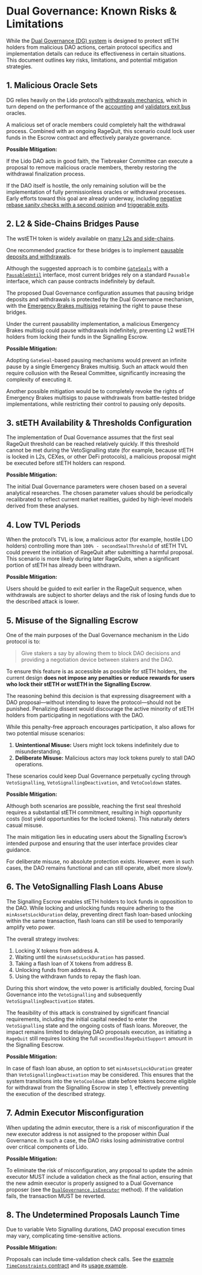 # Dual Governance: Known Risks & Limitations

While the [Dual Governance (DG) system](specification.md) is designed to protect stETH holders from malicious DAO actions, certain protocol specifics and implementation details can reduce its effectiveness in certain situations. This document outlines key risks, limitations, and potential mitigation strategies.


## 1. Malicious Oracle Sets

DG relies heavily on the Lido protocol’s [withdrawals mechanics](https://docs.lido.fi/guides/lido-tokens-integration-guide#withdrawals-unsteth), which in turn depend on the performance of the [accounting](https://docs.lido.fi/guides/oracle-spec/accounting-oracle) and [validators exit bus](https://docs.lido.fi/guides/oracle-spec/validator-exit-bus) oracles.

A malicious set of oracle members could completely halt the withdrawal process. Combined with an ongoing RageQuit, this scenario could lock user funds in the Escrow contract and effectively paralyze governance.

**Possible Mitigation:**

If the Lido DAO acts in good faith, the Tiebreaker Committee can execute a proposal to remove malicious oracle members, thereby restoring the withdrawal finalization process.

If the DAO itself is hostile, the only remaining solution will be the implementation of fully permissionless oracles or withdrawal processes. Early efforts toward this goal are already underway, including [negative rebase sanity checks with a second opinion](https://github.com/lidofinance/lido-improvement-proposals/blob/develop/LIPS/lip-23.md) and [triggerable exits](https://eips.ethereum.org/EIPS/eip-7002).


## 2. L2 & Side-Chains Bridges Pause

The wstETH token is widely available on [many L2s and side-chains](https://docs.lido.fi/deployed-contracts/#lido-multichain).

One recommended practice for these bridges is to implement [pausable deposits and withdrawals](https://docs.lido.fi/token-guides/wsteth-bridging-guide#r-7-pausable-deposits-and-withdrawals).

Although the suggested approach is to combine [`GateSeals`](https://github.com/lidofinance/gate-seals) with a [`PausableUntil`](https://github.com/lidofinance/core/blob/master/contracts/0.8.9/utils/PausableUntil.sol) interface, most current bridges rely on a standard `Pausable` interface, which can pause contracts indefinitely by default.

The proposed Dual Governance configuration assumes that pausing bridge deposits and withdrawals is protected by the Dual Governance mechanism, with the [Emergency Brakes multisigs](https://docs.lido.fi/multisigs/emergency-brakes) retaining the right to pause these bridges.

Under the current pausability implementation, a malicious Emergency Brakes multisig could pause withdrawals indefinitely, preventing L2 wstETH holders from locking their funds in the Signalling Escrow.

**Possible Mitigation:**

Adopting `GateSeal`-based pausing mechanisms would prevent an infinite pause by a single Emergency Brakes multisig. Such an attack would then require collusion with the Reseal Committee, significantly increasing the complexity of executing it.

Another possible mitigation would be to completely revoke the rights of Emergency Brakes multisigs to pause withdrawals from battle-tested bridge implementations, while restricting their control to pausing only deposits.


## 3. stETH Availability & Thresholds Configuration

The implementation of Dual Governance assumes that the first seal RageQuit threshold can be reached relatively quickly. If this threshold cannot be met during the VetoSignalling state (for example, because stETH is locked in L2s, CEXes, or other DeFi protocols), a malicious proposal might be executed before stETH holders can respond.

**Possible Mitigation:**

The initial Dual Governance parameters were chosen based on a several analytical researches. The chosen parameter values should be periodically recalibrated to reflect current market realities, guided by high-level models derived from these analyses.


## 4. Low TVL Periods

When the protocol’s TVL is low, a malicious actor (for example, hostile LDO holders) controlling more than `100% - secondSealThreshold` of stETH TVL could prevent the initiation of RageQuit after submitting a harmful proposal. This scenario is more likely during later RageQuits, when a significant portion of stETH has already been withdrawn.

**Possible Mitigation:**

Users should be guided to exit earlier in the RageQuit sequence, when withdrawals are subject to shorter delays and the risk of losing funds due to the described attack is lower.


## 5. Misuse of the Signalling Escrow

One of the main purposes of the Dual Governance mechanism in the Lido protocol is to:

> Give stakers a say by allowing them to block DAO decisions and providing a negotiation device between stakers and the DAO.

To ensure this feature is as accessible as possible for stETH holders, the current design **does not impose any penalties or reduce rewards for users who lock their stETH or wstETH in the Signalling Escrow**.

The reasoning behind this decision is that expressing disagreement with a DAO proposal—without intending to leave the protocol—should not be punished. Penalizing dissent would discourage the active minority of stETH holders from participating in negotiations with the DAO.

While this penalty-free approach encourages participation, it also allows for two potential misuse scenarios:

1. **Unintentional Misuse:** Users might lock tokens indefinitely due to misunderstanding.
2. **Deliberate Misuse:** Malicious actors may lock tokens purely to stall DAO operations.

These scenarios could keep Dual Governance perpetually cycling through `VetoSignalling`, `VetoSignallingDeactivation`, and `VetoCooldown` states.

**Possible Mitigation:**

Although both scenarios are possible, reaching the first seal threshold requires a substantial stETH commitment, resulting in high opportunity costs (lost yield opportunities for the locked tokens). This naturally deters casual misuse.

The main mitigation lies in educating users about the Signalling Escrow’s intended purpose and ensuring that the user interface provides clear guidance.

For deliberate misuse, no absolute protection exists. However, even in such cases, the DAO remains functional and can still operate, albeit more slowly.


## 6. The VetoSignalling Flash Loans Abuse

The Signalling Escrow enables stETH holders to lock funds in opposition to the DAO. While locking and unlocking funds require adhering to the `minAssetsLockDuration` delay, preventing direct flash loan-based unlocking within the same transaction, flash loans can still be used to temporarily amplify veto power.

The overall strategy involves:
1. Locking X tokens from address A.
2. Waiting until the `minAssetsLockDuration` has passed.
3. Taking a flash loan of X tokens from    address B.
4. Unlocking funds from address A.
5. Using the withdrawn funds to repay the flash loan.

During this short window, the veto power is artificially doubled, forcing Dual Governance into the `VetoSignalling` and subsequently `VetoSignallingDeactivation` states.

The feasibility of this attack is constrained by significant financial requirements, including the initial capital needed to enter the `VetoSignalling` state and the ongoing costs of flash loans. Moreover, the impact remains limited to delaying DAO proposals execution, as initiating a `RageQuit` still requires locking the full `secondSealRageQuitSupport` amount in the Signalling Eescrow.

**Possible Mitigation:**

In case of flash loan abuse, an option to set `minAssetsLockDuration` greater than `VetoSignallingDeactivation` may be considered. This ensures that the system transitions into the `VetoCooldown` state before tokens become eligible for withdrawal from the Signalling Escrow in step 1, effectively preventing the execution of the described strategy.


## 7. Admin Executor Misconfiguration

When updating the admin executor, there is a risk of misconfiguration if the new executor address is not assigned to the proposer within Dual Governance. In such a case, the DAO risks losing administrative control over critical components of Lido.

**Possible Mitigation:**

To eliminate the risk of misconfiguration, any proposal to update the admin executor MUST include a validation check as the final action, ensuring that the new admin executor is properly assigned to a Dual Governance proposer (see the [`DualGovernance.isExecutor`](specification.md#function-dualgovernanceisexecutor) method). If the validation fails, the transaction MUST be reverted.


## 8. The Undetermined Proposals Launch Time

Due to variable Veto Signalling durations, DAO proposal execution times may vary, complicating time-sensitive actions.

**Possible Mitigation:**

Proposals can include time-validation check calls. See the [example `TimeConstraints` contract](https://github.com/lidofinance/dual-governance/blob/main/test/utils/time-constraints.sol) and its [usage example](https://github.com/lidofinance/dual-governance/blob/main/test/scenario/time-sensitive-proposal-execution.t.sol).
